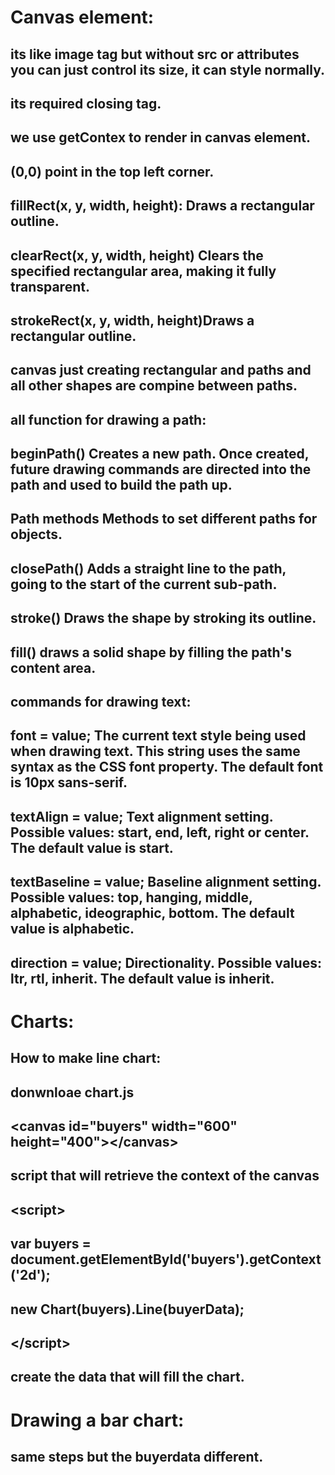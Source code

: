 
# Canvas element:
## its like image tag but without src or attributes you can just control its size, it can style normally.
## its required closing tag.
## we use getContex to render in canvas element.
## (0,0) point in the top left corner.
## fillRect(x, y, width, height): Draws a rectangular outline.
## clearRect(x, y, width, height) Clears the specified rectangular area, making it fully transparent.
## strokeRect(x, y, width, height)Draws a rectangular outline.
## canvas just creating rectangular and paths and all other shapes are compine between paths.
## all function for drawing a path:
## beginPath() Creates a new path. Once created, future drawing commands are directed into the path and used to build the path up.
## Path methods Methods to set different paths for objects.
## closePath() Adds a straight line to the path, going to the start of the current sub-path.
## stroke() Draws the shape by stroking its outline.
## fill() draws a solid shape by filling the path's content area.
## commands for drawing text:
## font = value; The current text style being used when drawing text. This string uses the same syntax as the CSS font property. The default font is 10px sans-serif.
## textAlign = value; Text alignment setting. Possible values: start, end, left, right or center. The default value is start.
## textBaseline = value; Baseline alignment setting. Possible values: top, hanging, middle, alphabetic, ideographic, bottom. The default value is alphabetic.
## direction = value; Directionality. Possible values: ltr, rtl, inherit. The default value is inherit.





# Charts:
## How to make line chart:
## donwnloae chart.js
## \<canvas id="buyers" width="600" height="400">\</canvas>
##  script that will retrieve the context of the canvas
## \<script>
## var buyers = document.getElementById('buyers').getContext('2d');
## new Chart(buyers).Line(buyerData);
## \</script>
## create the data that will fill the chart.
# Drawing a bar chart:
## same steps but the buyerdata different.

